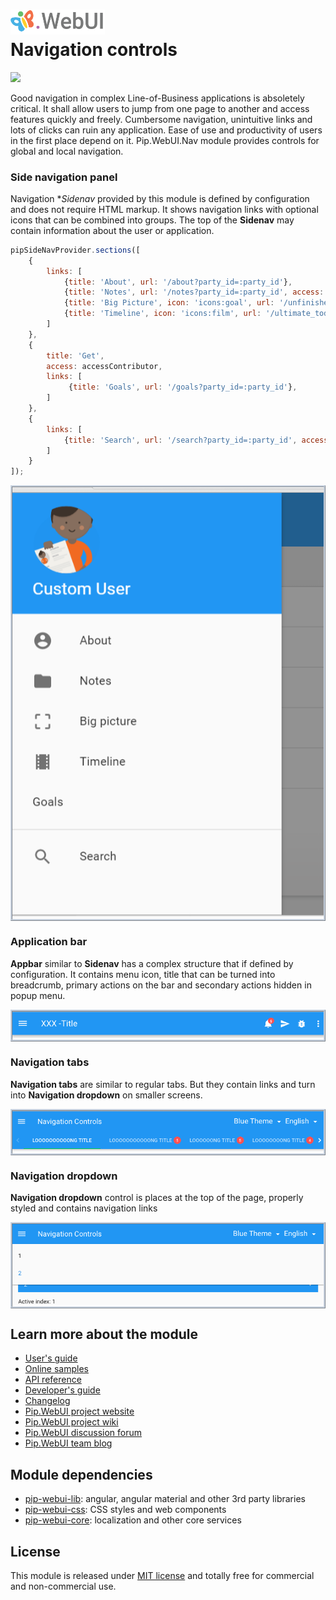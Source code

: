 # <img src="https://github.com/pip-webui/pip-webui/blob/master/doc/Logo.png" alt="Pip.WebUI Logo" style="max-width:30%"> <br/> Navigation controls

![](https://img.shields.io/badge/license-MIT-blue.svg)

Good navigation in complex Line-of-Business applications is absoletely critical. It shall allow users to jump from one page to another and access features quickly and freely. Cumbersome navigation, unintuitive links and lots of clicks can ruin any application. Ease of use and productivity of users in the first place depend on it. Pip.WebUI.Nav module provides controls for global and local navigation.

### Side navigation panel

Navigation **Sidenav* provided by this module is defined by configuration and does not require HTML markup. It shows navigation links with optional icons that can be combined into groups. The top of the **Sidenav** may contain information about the user or application.

```javascript
pipSideNavProvider.sections([
    {
        links: [
            {title: 'About', url: '/about?party_id=:party_id'},
            {title: 'Notes', url: '/notes?party_id=:party_id', access: accessOwner},
            {title: 'Big Picture', icon: 'icons:goal', url: '/unfinished?party_id=:party_id'},
            {title: 'Timeline', icon: 'icons:film', url: '/ultimate_todo?party_id=:party_id'}
        ]
    },
    {
        title: 'Get',
        access: accessContributor,
        links: [
             {title: 'Goals', url: '/goals?party_id=:party_id'},
        ]
    },
    {
        links: [
            {title: 'Search', url: '/search?party_id=:party_id', access: accessManager}
        ]
    }
]);
```

<a href="doc/images/img-side-nav.png" style="border: 3px ridge #c8d2df; display: block">
    <img src="doc/images/img-side-nav.png"/>
</a>

### Application bar

**Appbar** similar to **Sidenav** has a complex structure that if defined by configuration. It contains menu icon, title that can be turned into breadcrumb, primary actions on the bar and secondary actions hidden in popup menu.

<a href="doc/images/img-app-bar.png" style="border: 3px ridge #c8d2df; margin: 0 auto; display: inline-block">
    <img src="doc/images/img-app-bar.png"/>
</a>

### Navigation tabs

**Navigation tabs** are similar to regular tabs. But they contain links and turn into **Navigation dropdown** on smaller screens.

<a href="doc/images/img-tabs.png" style="border: 3px ridge #c8d2df; margin: 0 auto; display: inline-block">
    <img src="doc/images/img-tabs.png"/>
</a>

### Navigation dropdown

**Navigation dropdown** control is places at the top of the page, properly styled and contains navigation links

<a href="doc/images/img-dropdown.png" style="border: 3px ridge #c8d2df; margin: 0 auto; display: inline-block">
    <img src="doc/images/img-dropdown.png"/>
</a>


## Learn more about the module

- [User's guide](doc/UsersGuide.md)
- [Online samples](http://webui.pipdevs.com/pip-webui-nav/index.html)
- [API reference](http://webui-api.pipdevs.com/pip-webui-nav/index.html)
- [Developer's guide](doc/DevelopersGuide.md)
- [Changelog](CHANGELOG.md)
- [Pip.WebUI project website](http://www.pipwebui.org)
- [Pip.WebUI project wiki](https://github.com/pip-webui/pip-webui/wiki)
- [Pip.WebUI discussion forum](https://groups.google.com/forum/#!forum/pip-webui)
- [Pip.WebUI team blog](https://pip-webui.blogspot.com/)

## <a name="dependencies"></a>Module dependencies

* [pip-webui-lib](https://github.com/pip-webui/pip-webui-lib): angular, angular material and other 3rd party libraries
* [pip-webui-css](https://github.com/pip-webui/pip-webui-css): CSS styles and web components
* [pip-webui-core](https://github.com/pip-webui/pip-webui-core): localization and other core services

## <a name="license"></a>License

This module is released under [MIT license](License) and totally free for commercial and non-commercial use.
